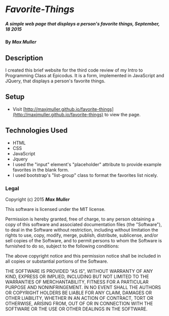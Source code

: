 # _Favorite-Things_

##### _A simple web page that displays a person's favorite things, September, 18 2015_

#### By **_Max Muller_**

## Description

I created this brief website for the third code review of my Intro to Programming Class at Epicodus. It is a form, implemented in JavaScript and JQuery, that displays a person's favorite things.

## Setup

* Visit [http://maxjmuller.github.io/favorite-things](http://maxjmuller.github.io/favorite-things) to view the page.

## Technologies Used

* HTML
* CSS
* JavaScript
* Jquery
* I used the "input" element's "placeholder" attribute to provide example favorites in the blank form.
* I used bootstrap's "list-group" class to format the favorites list nicely.

### Legal

Copyright (c) 2015 **_Max Muller_**

This software is licensed under the MIT license.

Permission is hereby granted, free of charge, to any person obtaining a copy
of this software and associated documentation files (the "Software"), to deal
in the Software without restriction, including without limitation the rights
to use, copy, modify, merge, publish, distribute, sublicense, and/or sell
copies of the Software, and to permit persons to whom the Software is
furnished to do so, subject to the following conditions:

The above copyright notice and this permission notice shall be included in
all copies or substantial portions of the Software.

THE SOFTWARE IS PROVIDED "AS IS", WITHOUT WARRANTY OF ANY KIND, EXPRESS OR
IMPLIED, INCLUDING BUT NOT LIMITED TO THE WARRANTIES OF MERCHANTABILITY,
FITNESS FOR A PARTICULAR PURPOSE AND NONINFRINGEMENT. IN NO EVENT SHALL THE
AUTHORS OR COPYRIGHT HOLDERS BE LIABLE FOR ANY CLAIM, DAMAGES OR OTHER
LIABILITY, WHETHER IN AN ACTION OF CONTRACT, TORT OR OTHERWISE, ARISING FROM,
OUT OF OR IN CONNECTION WITH THE SOFTWARE OR THE USE OR OTHER DEALINGS IN
THE SOFTWARE.
